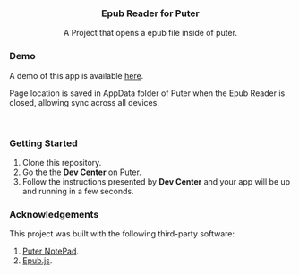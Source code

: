 <h3 align="center">Epub Reader for Puter</h3>
<p align="center">A Project that opens a epub file inside of puter.</p>


### Demo

A demo of this app is available <a href="https://puter.com/app/epub-reader-sg8lht0sckg" target="_blank">here</a>.

Page location is saved in AppData folder of Puter when the Epub Reader is closed, allowing sync across all devices.

<br>
  
### Getting Started

1) Clone this repository.
2) Go the the **Dev Center** on Puter.
3) Follow the instructions presented by **Dev Center** and your app will be up and running in a few seconds.


### Acknowledgements
This project was built with the following third-party software:

1) <a href="https://github.com/HeyPuter/notepad" target="_blank">Puter NotePad</a>.
2) <a href="https://github.com/futurepress/epub.js" target="_blank">Epub.js</a>.

